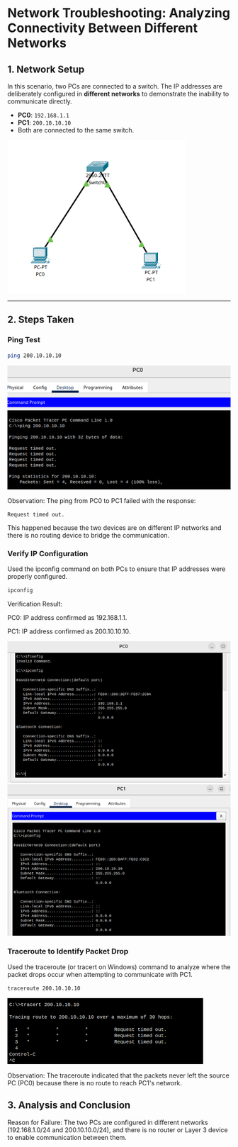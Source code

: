 # **Network Troubleshooting: Analyzing Connectivity Between Different Networks**

## **1. Network Setup**
In this scenario, two PCs are connected to a switch. The IP addresses are deliberately configured in **different networks** to demonstrate the inability to communicate directly.

- **PC0**: `192.168.1.1`
- **PC1**: `200.10.10.10`
- Both are connected to the same switch.

![Setup](images/1.%20Setup.png)

---

## **2. Steps Taken**

### **Ping Test**
```bash
ping 200.10.10.10
```
![Ping](images/2.%20ping.png)

Observation:
The ping from PC0 to PC1 failed with the response:
```plaintext
Request timed out.
```
This happened because the two devices are on different IP networks and there is no routing device to bridge the communication.

### **Verify IP Configuration**
Used the ipconfig command on both PCs to ensure that IP addresses were properly configured.
```bash
ipconfig
```
Verification Result:

PC0: IP address confirmed as 192.168.1.1.

PC1: IP address confirmed as 200.10.10.10.

![ipconfig PC0](images/3.%20ipconfig%20PC0.png)
![ipconfig PC1](images/4.%20ipconfig%20PC1.png)

### **Traceroute to Identify Packet Drop**
Used the traceroute (or tracert on Windows) command to analyze where the packet drops occur when attempting to communicate with PC1.
```bash
traceroute 200.10.10.10
```
![Traceroute](images/5.%20traceroute.png)

Observation:
The traceroute indicated that the packets never left the source PC (PC0) because there is no route to reach PC1's network.

## **3. Analysis and Conclusion**
Reason for Failure:
The two PCs are configured in different networks (192.168.1.0/24 and 200.10.10.0/24), and there is no router or Layer 3 device to enable communication between them.
